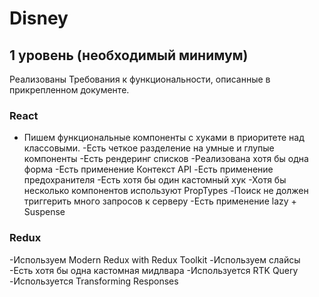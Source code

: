 # Disney

## 1 уровень (необходимый минимум)

Реализованы Требования к функциональности, описанные в прикрепленном документе.

### React

- Пишем функциональные компоненты c хуками в приоритете над классовыми.
  -Есть четкое разделение на умные и глупые компоненты
  -Есть рендеринг списков
  -Реализована хотя бы одна форма
  -Есть применение Контекст API
  -Есть применение предохранителя
  -Есть хотя бы один кастомный хук
  -Хотя бы несколько компонентов используют PropTypes
  -Поиск не должен триггерить много запросов к серверу
  -Есть применение lazy + Suspense

### Redux

-Используем Modern Redux with Redux Toolkit
-Используем слайсы
-Есть хотя бы одна кастомная мидлвара
-Используется RTK Query
-Используется Transforming Responses
